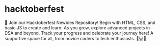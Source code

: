 # hacktoberfest
🌟 Join our Hacktoberfest Newbies Repository! Begin with HTML, CSS, and basic JS to create and learn. As you grow, explore advanced projects in DSA and beyond. Track your progress and celebrate your journey here! A supportive space for all, from novice coders to tech enthusiasts. 🚀💻✨
